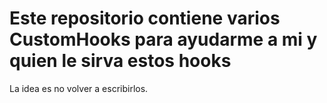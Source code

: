 # Este repositorio contiene varios CustomHooks para ayudarme a mi y quien le sirva estos hooks

La idea es no volver a escribirlos.